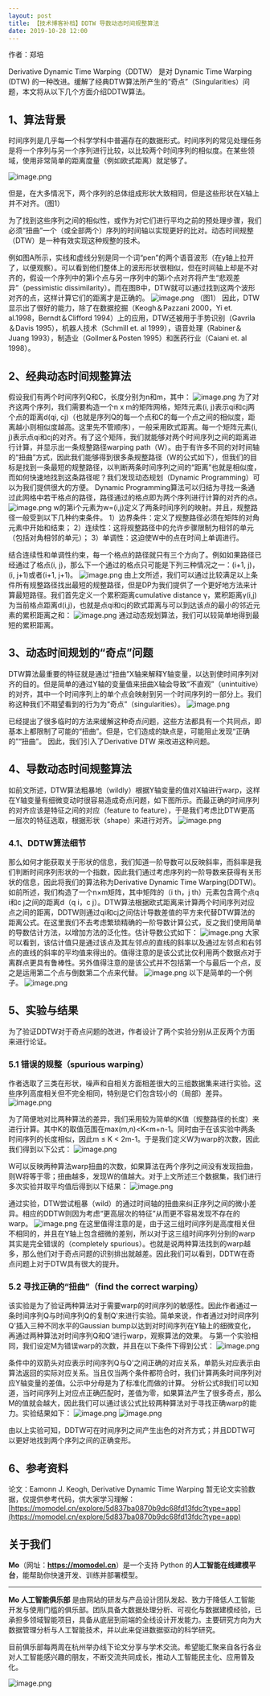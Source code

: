 ```yaml
---
layout: post
title: 【技术博客补档】DDTW 导数动态时间规整算法
date: 2019-10-28 12:00
---
```


作者：郑培

Derivative Dynamic Time Warping（DDTW） 是对 Dynamic Time Warping (DTW) 的一种改进。缓解了经典DTW算法所产生的“奇点”（Singularities）问题，本文将从以下几个方面介绍DDTW算法。

## 1、算法背景
时间序列是几乎每一个科学学科中普遍存在的数据形式。时间序列的常见处理任务是将一个序列与另一个序列进行比较，以比较两个时间序列的相似度。在某些领域，使用非常简单的距离度量（例如欧式距离）就足够了。

![image.png](https://imgbed.momodel.cn/201919152255-Z.png)

但是，在大多情况下，两个序列的总体组成形状大致相同，但是这些形状在X轴上并不对齐。（图1）

为了找到这些序列之间的相似性，或作为对它们进行平均之前的预处理步骤，我们必须“扭曲”一个（或全部两个）序列的时间轴以实现更好的比对。动态时间规整（DTW）是一种有效实现这种规整的技术。

例如图A所示，实线和虚线分别是同一个词“pen”的两个语音波形（在y轴上拉开了，以便观察）。可以看到他们整体上的波形形状很相似，但在时间轴上却是不对齐的，假设一个序列中的第i个点与另一序列中的第i个点对齐将产生“悲观差异”（pessimistic dissimilarity）。而在图B中，DTW就可以通过找到这两个波形对齐的点，这样计算它们的距离才是正确的。
![image.png](https://imgbed.momodel.cn/201919152255-s.png)
（图1）
因此，DTW显示出了很好的能力，除了在数据挖掘（Keogh＆Pazzani 2000，Yi et. al.1998，Berndt＆Clifford 1994）上的应用，DTW还被用于手势识别（Gavrila＆Davis 1995），机器人技术（Schmill et. al 1999），语音处理（Rabiner＆Juang 1993），制造业（Gollmer＆Posten 1995）和医药行业（Caiani et. al 1998）。

## 2、经典动态时间规整算法

假设我们有两个时间序列Q和C，长度分别为n和m，其中：
![image.png](https://imgbed.momodel.cn/201919152256-U.png)
为了对齐这两个序列，我们需要构造一个n x m的矩阵网格，矩阵元素(i, j)表示qi和cj两个点的距离d(qi, cj)（也就是序列Q的每一个点和C的每一个点之间的相似度，距离越小则相似度越高。这里先不管顺序），一般采用欧式距离。每一个矩阵元素(i, j)表示点qi和cj的对齐。有了这个矩阵，我们就能够对两个时间序列之间的距离进行计算，并显示出一条规整路径warping path（W）。由于有许多不同的对时间轴的“扭曲”方式，因此我们能够得到很多条规整路径（W的公式如下），但我们的目标是找到一条最短的规整路径，以判断两条时间序列之间的“距离”也就是相似度，而如何快速地找到这条路径呢？我们发现动态规划（Dynamic Programming）可以为我们提供很大的方便。
Dynamic Programming算法可以归结为寻找一条通过此网格中若干格点的路径，路径通过的格点即为两个序列进行计算的对齐的点。
![image.png](https://imgbed.momodel.cn/201919152256-J.png)
w的第i个元素为w=(i,j)定义了两条时间序列的映射。并且，规整路径一般受到以下几种约束条件。
1）边界条件：定义了规整路径必须在矩阵的对角元素中开始和结束；
2）连续性：这将规整路径中的允许步骤限制为相邻的单元（包括对角相邻的单元）；
3）单调性：这迫使W中的点在时间上单调进行。

结合连续性和单调性约束，每一个格点的路径就只有三个方向了。例如如果路径已经通过了格点(i, j)，那么下一个通过的格点只可能是下列三种情况之一：(i+1, j)，(i, j+1)或者(i+1, j+1)。
![image.png](https://imgbed.momodel.cn/201919152257-R.png)
由上文所述，我们可以通过比较满足以上条件所有规整路径找出最短的规整路径，但是DP为我们提供了一个更好地方法来计算最短路径。我们首先定义一个累积距离cumulative distance γ，累积距离γ(i,j)为当前格点距离d(i,j)，也就是点qi和cj的欧式距离与可以到达该点的最小的邻近元素的累积距离之和：
![image.png](https://imgbed.momodel.cn/201919152257-r.png)
通过动态规划算法，我们可以较简单地得到最短的累积距离。

## 3、动态时间规划的“奇点”问题
DTW算法最重要的特征就是通过“扭曲”X轴来解释Y轴变量，以达到使时间序列对齐的目的。但是简单的通过Y轴的变量值来扭曲X轴会导致“不直观”（unintuitive）的对齐，其中一个时间序列上的单个点会映射到另一个时间序列的一部分上。我们称这种我们不期望看到的行为为“奇点”（singularities）。
![image.png](https://imgbed.momodel.cn/201919152258-v.png)

已经提出了很多临时的方法来缓解这种奇点问题，这些方法都具有一个共同点，即基本上都限制了可能的“扭曲”。但是，它们造成的缺点是，可能阻止发现“正确的”“扭曲”。
因此，我们引入了Derivative DTW 来改进这种问题。

## 4、导数动态时间规整算法
如前文所述，DTW算法粗暴地（wildly）根据Y轴变量的值对X轴进行warp，这样在Y轴变量有细微变动时很容易造成奇点问题，如下图所示。而最正确的时间序列的对齐应该是特征之间的对应（feature to feature），于是我们考虑比DTW更高一层次的特征选取，根据形状（shape）来进行对齐。
![image.png](https://imgbed.momodel.cn/201919152259-1.png)

### 4.1、DDTW算法细节
那么如何才能获取关于形状的信息，我们知道一阶导数可以反映斜率，而斜率是我们判断时间序列形状的一个指数，因此我们通过考虑序列的一阶导数来获得有关形状的信息，因此将我们的算法称为Derivative
Dynamic Time Warping(DDTW)。
如前所述，我们构造了一个n×m矩阵，其中矩阵的（i th，j th）元素包含两个点q i和c j之间的距离d（q i，c j）。DTW算法根据欧式距离来计算两个时间序列对应点之间的距离，DDTW则通过qi和cj之间估计导数差值的平方来代替DTW算法的距离公式。在这里我们不去考虑繁琐精确的一阶导数计算公式，反之我们使用简单的导数估计方法，以增加方法的泛化性。估计导数公式如下：
![image.png](https://imgbed.momodel.cn/201919152259-g.png)
大家可以看到，该估计值只是通过该点及其左邻点的直线的斜率以及通过左邻点和右邻点的直线的斜率的平均值来得出的。值得注意的是该公式比仅利用两个数据点对于离群点更具有鲁棒性。另外值得注意的是该公式并不包括第一个与最后一个点，反之是运用第二个点与倒数第二个点来代替。
![image.png](https://imgbed.momodel.cn/201919152259-h.png)
以下是简单的一个例子。
![image.png](https://imgbed.momodel.cn/201919152259-C.png)

## 5、实验与结果
为了验证DDTW对于奇点问题的改进，作者设计了两个实验分别从正反两个方面来进行论证。
### 5.1 错误的规整（spurious warping）
作者选取了三类在形状，噪声和自相关方面相差很大的三组数据集来进行实验。这些序列高度相关但不完全相同，特别是它们包含较小的（局部）差异。
![image.png](https://imgbed.momodel.cn/201919152300-3.png)

为了简便地对比两种算法的差异，我们采用较为简单的K值（规整路径的长度）来进行计算。其中K的取值范围在max(m,n)<K<m+n-1。同时由于在该实验中两条时间序列的长度相似，因此m ≤ K < 2m-1。于是我们定义W为warp的次数，因此我们得到以下公式：
![image.png](https://imgbed.momodel.cn/201919152300-r.png)

W可以反映两种算法warp扭曲的次数，如果算法在两个序列之间没有发现扭曲，则W将等于零；扭曲越多，发现W的值越大。对于上文所述三个数据集，我们进行多次实验并取平均值后得到以下结果：
![image.png](https://imgbed.momodel.cn/201919152301-m.png)

通过实验，DTW尝试粗暴（wild）的通过时间轴的扭曲来纠正序列之间的微小差异。相应的DDTW则因为考虑“更高层次的特征”从而更不容易发现不存在的warp。
![image.png](https://imgbed.momodel.cn/201919152301-n.png)
在这里值得注意的是，由于这三组时间序列是高度相关但不相同的，并且在Y轴上包含细微的差别，所以对于这三组时间序列分别的warp其实是完全错误的（completely spurious）。也就是说两种算法找到的warp越多，那么他们对于奇点问题的识别排出就越差。因此我们可以看到，DDTW在奇点问题上对于DTW具有很大的提升。

### 5.2 寻找正确的“扭曲”（find the correct warping）
该实验是为了验证两种算法对于需要warp的时间序列的敏感性。因此作者通过一条时间序列Q与时间序列Q的复制Q'来进行实验。简单来说，作者通过对时间序列Q'插入三种不同水平的Gaussian bump以达到对时间序列在Y轴上的细微变化，再通过两种算法对时间序列Q和Q'进行warp，观察算法的效果。
与第一个实验相同，我们设定M为错误warp的次数，并且在以下条件下得到公式：
![image.png](https://imgbed.momodel.cn/201919152302-N.png)

条件中的双箭头对应表示时间序列Q与Q'之间正确的对应关系，单箭头对应表示由算法返回的实际对应关系。当且仅当两个条件都符合时，我们计算两条时间序列对应Y轴变量的差值。公示中分母是为了标准化而做的计算。
分析公式8我们可以知道，当时间序列上对应点正确匹配时，差值为零，如果算法产生了很多奇点，那么M的值就会越大，因此我们可以通过该公式比较两种算法对于寻找正确warp的能力。实验结果如下：
![image.png](https://imgbed.momodel.cn/201919152302-V.png)
![image.png](https://imgbed.momodel.cn/201919152302-f.png)

由以上实验可知，DDTW可在时间序列之间产生出色的对齐方式；并且DDTW可以更好地找到两个序列之间的正确变形。

## 6、参考资料
论文：Eamonn J. Keogh, Derivative Dynamic Time Warping
暂无论文实验数据，仅提供参考代码，供大家学习理解：[https://momodel.cn/explore/5d837ba0870b9dc68fd13fdc?type=app](https://momodel.cn/explore/5d837ba0870b9dc68fd13fdc?type=app)



## 关于我们
**Mo**（网址：[**https://**](https://momodel.cn)[**momodel.cn**](https://momodel.cn)）是一个支持 Python 的**人工智能在线建模平台**，能帮助你快速开发、训练并部署模型。

---


**Mo 人工智能俱乐部** 是由网站的研发与产品设计团队发起、致力于降低人工智能开发与使用门槛的俱乐部。团队具备大数据处理分析、可视化与数据建模经验，已承担多领域智能项目，具备从底层到前端的全线设计开发能力。主要研究方向为大数据管理分析与人工智能技术，并以此来促进数据驱动的科学研究。

目前俱乐部每两周在杭州举办线下论文分享与学术交流。希望能汇聚来自各行各业对人工智能感兴趣的朋友，不断交流共同成长，推动人工智能民主化、应用普及化。

![image.png](https://imgbed.momodel.cn/201919152302-M.png)


